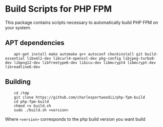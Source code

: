 # Build Scripts for PHP FPM
This package contains scripts necessary to automatically build PHP FPM on your system.


## APT dependencies
```
	apt-get install make automake g++ autoconf checkinstall git build-essential libxml2-dev libcurl4-openssl-dev pkg-config libjpeg-turbo8-dev libpng12-dev libfreetype6-dev libicu-dev libmcrypt4 libmcrypt-dev libreadline6-dev
```

## Building

```
	cd /tmp
	git clone https://github.com/charlesportwoodii/php-fpm-build
	cd php-fpm-build
	chmod +x build.sh
	sudo ./build.sh <version>
```

Where ```<version>``` corresponds to the php build version you want build
